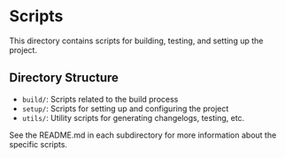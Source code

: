 # Scripts

This directory contains scripts for building, testing, and setting up the project.

## Directory Structure

- `build/`: Scripts related to the build process
- `setup/`: Scripts for setting up and configuring the project
- `utils/`: Utility scripts for generating changelogs, testing, etc.

See the README.md in each subdirectory for more information about the specific scripts.
